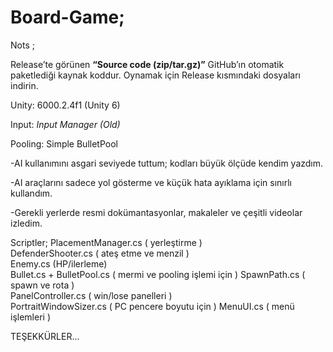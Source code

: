 # Board-Game;

Nots ;

Release’te görünen **“Source code (zip/tar.gz)”** GitHub’ın otomatik paketlediği kaynak koddur. Oynamak için Release kısmındaki dosyaları indirin.

Unity: 6000.2.4f1 (Unity 6)

Input: *Input Manager (Old)* 

Pooling: Simple BulletPool

-AI kullanımını asgari seviyede tuttum; kodları büyük ölçüde kendim yazdım.

-AI araçlarını sadece yol gösterme ve küçük hata ayıklama için sınırlı kullandım.

-Gerekli yerlerde resmi dokümantasyonlar, makaleler ve çeşitli videolar izledim.

Scriptler;
PlacementManager.cs ( yerleştirme )  
DefenderShooter.cs ( ateş etme ve menzil )  
Enemy.cs (HP/ilerleme)  
Bullet.cs + BulletPool.cs ( mermi ve pooling işlemi için )
SpawnPath.cs ( spawn ve rota )  
PanelController.cs ( win/lose panelleri )  
PortraitWindowSizer.cs ( PC pencere boyutu için )
MenuUI.cs ( menü işlemleri )

TEŞEKKÜRLER...

